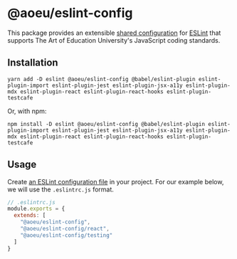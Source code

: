 # @aoeu/eslint-config

This package provides an extensible [shared configuration](https://eslint.org/docs/developer-guide/shareable-configs) for [ESLint](https://eslint.org/) that supports The Art of Education University's JavaScript coding standards.

## Installation

```
yarn add -D eslint @aoeu/eslint-config @babel/eslint-plugin eslint-plugin-import eslint-plugin-jest eslint-plugin-jsx-a11y eslint-plugin-mdx eslint-plugin-react eslint-plugin-react-hooks eslint-plugin-testcafe
```

Or, with npm:

```
npm install -D eslint @aoeu/eslint-config @babel/eslint-plugin eslint-plugin-import eslint-plugin-jest eslint-plugin-jsx-a11y eslint-plugin-mdx eslint-plugin-react eslint-plugin-react-hooks eslint-plugin-testcafe
```

## Usage

Create [an ESLint configuration file](https://eslint.org/docs/user-guide/configuring/configuration-files#configuration-files) in your project. For our example below, we will use the `.eslintrc.js` format.

```js
// .eslintrc.js
module.exports = {
  extends: [
    "@aoeu/eslint-config",
    "@aoeu/eslint-config/react",
    "@aoeu/eslint-config/testing"
  ]
}
```

